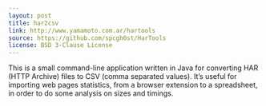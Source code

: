 ```yaml
---
layout: post
title: har2csv
link: http://www.yamamoto.com.ar/hartools
source: https://github.com/spcgh0st/HarTools
license: BSD 3-Clause License
---
```


This is a small command-line application written in Java for converting HAR (HTTP Archive) files to CSV (comma separated values). It’s useful for importing web pages statistics, from a browser extension to a spreadsheet, in order to do some analysis on sizes and timings.
